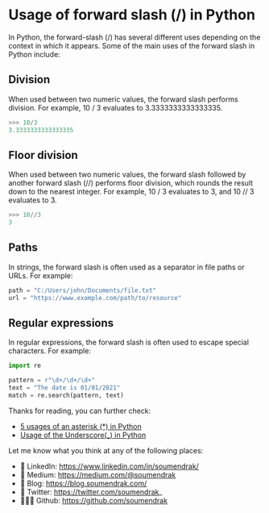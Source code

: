 # Usage of forward slash (/) in Python

In Python, the forward-slash (/) has several different uses depending on the context in which it appears. Some of the main uses of the forward slash in Python include:

## Division
When used between two numeric values, the forward slash performs division. 
For example, 10 / 3 evaluates to 3.3333333333333335.

```python
>>> 10/3
3.3333333333333335
```

## Floor division 
When used between two numeric values, the forward slash followed by another forward slash (//) performs floor division, which rounds the result down to the nearest integer. 
For example, 10 / 3 evaluates to 3, and 10 // 3 evaluates to 3.

```python
>>> 10//3
3
```

## Paths
In strings, the forward slash is often used as a separator in file paths or URLs. 
For example:

```python
path = "C:/Users/john/Documents/file.txt"
url = "https://www.example.com/path/to/resource"
```

## Regular expressions
In regular expressions, the forward slash is often used to escape special characters. For example:

```python
import re

pattern = r"\d+/\d+/\d+"
text = "The date is 01/01/2021"
match = re.search(pattern, text)
```

Thanks for reading, you can further check:
- [5 usages of an asterisk (*) in Python](https://blog.soumendrak.com/5-usages-of-an-asterisk-in-python)
- [Usage of the Underscore(_) in Python](https://blog.soumendrak.com/usage-of-the-underscore-in-python)

Let me know what you think at any of the following places:

- 🔗 LinkedIn: https://www.linkedin.com/in/soumendrak/
- 📝 Medium: https://medium.com/@soumendrak
- 📖 Blog: https://blog.soumendrak.com/
- 🐥 Twitter: https://twitter.com/soumendrak_
- 🧑🏻‍💻 Github: https://github.com/soumendrak